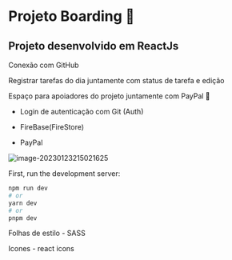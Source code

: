 # Projeto Boarding :ship:

## Projeto desenvolvido em ReactJs 

Conexão com GitHub

Registrar tarefas do dia  juntamente com status de tarefa e edição

Espaço para apoiadores do projeto juntamente com PayPal :money_with_wings:

- Login de autenticação com Git (Auth) 

- FireBase(FireStore) 
- PayPal

![image-20230123215021625](C:\Users\AdrianoPC\AppData\Roaming\Typora\typora-user-images\image-20230123215021625.png)


First, run the development server:

```bash
npm run dev
# or
yarn dev
# or
pnpm dev
```



Folhas de estilo - SASS

Icones - react icons

